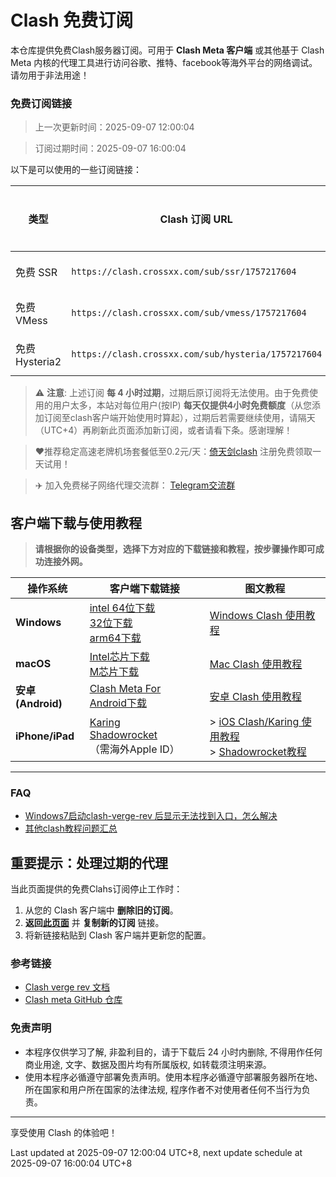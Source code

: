# Clash 免费订阅

本仓库提供免费Clash服务器订阅。可用于 **Clash Meta 客户端** 或其他基于 Clash Meta 内核的代理工具进行访问谷歌、推特、facebook等海外平台的网络调试。请勿用于非法用途！


### 免费订阅链接

> 上一次更新时间：2025-09-07 12:00:04

> 订阅过期时间：2025-09-07 16:00:04

以下是可以使用的一些订阅链接：

 | 类型         | Clash 订阅 URL            | 过期及下次更新时间（utc+8） |
| ------------ | ------------------- |----------------- |
| 免费 SSR      | `https://clash.crossxx.com/sub/ssr/1757217604` | 2025-09-07 16:00:04 |
| 免费 VMess    | `https://clash.crossxx.com/sub/vmess/1757217604`   | 2025-09-07 16:00:04 |
| 免费 Hysteria2 | `https://clash.crossxx.com/sub/hysteria/1757217604`  | 2025-09-07 16:00:04 |


> ⚠️ **注意**: 上述订阅 **每 4 小时过期**，过期后原订阅将无法使用。由于免费使用的用户太多，本站对每位用户(按IP) **每天仅提供4小时免费额度**（从您添加订阅至clash客户端开始使用时算起），过期后若需要继续使用，请隔天（UTC+4）再刷新此页面添加新订阅，或者请看下条。感谢理解！

> ❤️推荐稳定高速老牌机场套餐低至0.2元/天：[倚天剑clash](https://a.aiguobit.com) 注册免费领取一天试用！

> ✈️ 加入免费梯子网络代理交流群： [Telegram交流群](https://t.me/+jqOB0VU0yO41MzJl)


## 客户端下载与使用教程

> **请根据你的设备类型，选择下方对应的下载链接和教程，按步骤操作即可成功连接外网。**

| 操作系统         | 客户端下载链接                                                                                                   | 图文教程                                                                                       |
|------------------|----------------------------------------------------------------------------------------------------------------|-----------------------------------------------------------------------------------------------|
| **Windows**      | [intel 64位下载](https://github.com/clash-verge-rev/clash-verge-rev/releases/download/v2.3.1/Clash.Verge_2.3.1_x64-setup.exe)<br>[32位下载](https://github.com/clash-verge-rev/clash-verge-rev/releases/download/v1.7.7/Clash.Verge_1.7.7_x86-setup.exe) <br/> [arm64下载](https://github.com/clash-verge-rev/clash-verge-rev/releases/download/v2.3.1/Clash.Verge_2.3.1_arm64-setup.exe) | [Windows Clash 使用教程](https://dpnyems4gls27.cloudfront.net/windows.html) |
| **macOS**        | [Intel芯片下载](https://github.com/clash-verge-rev/clash-verge-rev/releases/download/v2.3.1/Clash.Verge_2.3.1_x64.dmg)<br>[M芯片下载](https://github.com/clash-verge-rev/clash-verge-rev/releases/download/v2.3.1/Clash.Verge_2.3.1_aarch64.dmg) | [Mac Clash 使用教程](https://dpnyems4gls27.cloudfront.net/mac.html)                            |
| **安卓(Android)**| [Clash Meta For Android下载](https://github.com/MetaCubeX/ClashMetaForAndroid/releases/download/v2.11.0/cmfa-2.11.0-meta-universal-release.apk) | [安卓 Clash 使用教程](https://dpnyems4gls27.cloudfront.net/android.html)                       |
| **iPhone/iPad**  | [Karing](https://apps.apple.com/us/app/karing/id6472431552) <br/>[Shadowrocket](https://apps.apple.com/us/app/shadowrocket/id932747118) <br/>（需海外Apple ID）                                                        | > [iOS Clash/Karing 使用教程](https://dpnyems4gls27.cloudfront.net/ios.html)  <br/> > [Shadowrocket教程](https://do2caruec6nwa.cloudfront.net/2024/10/30/shadowrocket-import-clash-subscription/)                   |

---


### FAQ
- [Windows7启动clash-verge-rev 后显示无法找到入口，怎么解决](https://do2caruec6nwa.cloudfront.net/2024/10/30/win7-clash-verge-error-coincrementmtausage-ole32.dll/)
- [其他clash教程问题汇总](https://do2caruec6nwa.cloudfront.net/)


## 重要提示：处理过期的代理

当此页面提供的免费Clahs订阅停止工作时：
1. 从您的 Clash 客户端中 **删除旧的订阅**。
2. **返回[此页面]( https://github.com/crossxx-labs/free-proxy)** 并 **复制新的订阅** 链接。
3. 将新链接粘贴到 Clash 客户端并更新您的配置。


### 参考链接

- [Clash verge rev 文档](https://clash-verge-rev.github.io/faq/windows.html)
- [Clash meta GitHub 仓库](https://github.com/MetaCubeX/mihomo)


### 免责声明
- 本程序仅供学习了解, 非盈利目的，请于下载后 24 小时内删除, 不得用作任何商业用途, 文字、数据及图片均有所属版权, 如转载须注明来源。
- 使用本程序必循遵守部署免责声明。使用本程序必循遵守部署服务器所在地、所在国家和用户所在国家的法律法规, 程序作者不对使用者任何不当行为负责。

---

享受使用 Clash 的体验吧！

Last updated at 2025-09-07 12:00:04 UTC+8, next update schedule at 2025-09-07 16:00:04 UTC+8
